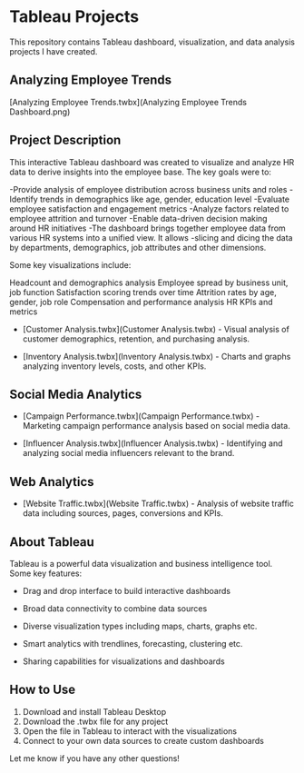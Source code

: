 
# Tableau Projects 

This repository contains Tableau dashboard, visualization, and data analysis projects I have created.

## Analyzing Employee Trends

 [Analyzing Employee Trends.twbx](Analyzing Employee Trends Dashboard.png)

 ## Project Description

 This interactive Tableau dashboard was created to visualize and analyze HR data to derive insights into the employee base. The key goals were to:

-Provide analysis of employee distribution across business units and roles
-Identify trends in demographics like age, gender, education level
-Evaluate employee satisfaction and engagement metrics
-Analyze factors related to employee attrition and turnover
-Enable data-driven decision making around HR initiatives
-The dashboard brings together employee data from various HR systems into a unified view. It allows -slicing and dicing the data by departments, demographics, job attributes and other dimensions.

Some key visualizations include:

Headcount and demographics analysis
Employee spread by business unit, job function
Satisfaction scoring trends over time
Attrition rates by age, gender, job role
Compensation and performance analysis
HR KPIs and metrics
  


- [Customer Analysis.twbx](Customer Analysis.twbx) - Visual analysis of customer demographics, retention, and purchasing analysis. 

- [Inventory Analysis.twbx](Inventory Analysis.twbx) - Charts and graphs analyzing inventory levels, costs, and other KPIs.

## Social Media Analytics

- [Campaign Performance.twbx](Campaign Performance.twbx) - Marketing campaign performance analysis based on social media data.

- [Influencer Analysis.twbx](Influencer Analysis.twbx) - Identifying and analyzing social media influencers relevant to the brand.

## Web Analytics

- [Website Traffic.twbx](Website Traffic.twbx) - Analysis of website traffic data including sources, pages, conversions and KPIs.

## About Tableau

Tableau is a powerful data visualization and business intelligence tool. Some key features:

- Drag and drop interface to build interactive dashboards 

- Broad data connectivity to combine data sources 

- Diverse visualization types including maps, charts, graphs etc.

- Smart analytics with trendlines, forecasting, clustering etc.

- Sharing capabilities for visualizations and dashboards

## How to Use

1. Download and install Tableau Desktop
2. Download the .twbx file for any project
3. Open the file in Tableau to interact with the visualizations
4. Connect to your own data sources to create custom dashboards

Let me know if you have any other questions!
